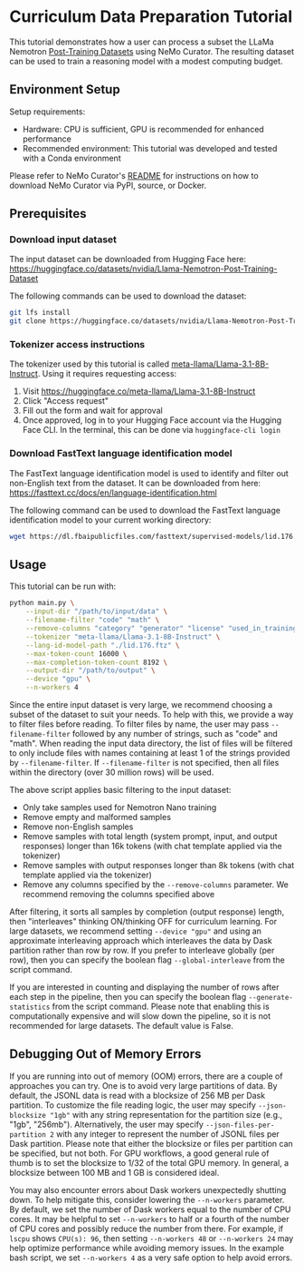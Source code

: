 # Curriculum Data Preparation Tutorial

This tutorial demonstrates how a user can process a subset the LLaMa Nemotron [Post-Training Datasets](https://huggingface.co/datasets/nvidia/Llama-Nemotron-Post-Training-Dataset) using NeMo Curator. The resulting dataset can be used to train a reasoning model with a modest computing budget.

## Environment Setup

Setup requirements:

- Hardware: CPU is sufficient, GPU is recommended for enhanced performance
- Recommended environment: This tutorial was developed and tested with a Conda environment

Please refer to NeMo Curator's [README](https://github.com/NVIDIA/NeMo-Curator?tab=readme-ov-file#get-started) for instructions on how to download NeMo Curator via PyPI, source, or Docker.

## Prerequisites

### Download input dataset

The input dataset can be downloaded from Hugging Face here: https://huggingface.co/datasets/nvidia/Llama-Nemotron-Post-Training-Dataset

The following commands can be used to download the dataset:

```bash
git lfs install
git clone https://huggingface.co/datasets/nvidia/Llama-Nemotron-Post-Training-Dataset
```

### Tokenizer access instructions

The tokenizer used by this tutorial is called [meta-llama/Llama-3.1-8B-Instruct](https://huggingface.co/meta-llama/Llama-3.1-8B-Instruct). Using it requires requesting access:

1. Visit https://huggingface.co/meta-llama/Llama-3.1-8B-Instruct
2. Click "Access request"
3. Fill out the form and wait for approval
4. Once approved, log in to your Hugging Face account via the Hugging Face CLI. In the terminal, this can be done via `huggingface-cli login`

### Download FastText language identification model

The FastText language identification model is used to identify and filter out non-English text from the dataset. It can be downloaded from here: https://fasttext.cc/docs/en/language-identification.html

The following command can be used to download the FastText language identification model to your current working directory:

```bash
wget https://dl.fbaipublicfiles.com/fasttext/supervised-models/lid.176.ftz -P ./
```

## Usage

This tutorial can be run with:

```bash
python main.py \
    --input-dir "/path/to/input/data" \
    --filename-filter "code" "math" \
    --remove-columns "category" "generator" "license" "used_in_training" "version" \
    --tokenizer "meta-llama/Llama-3.1-8B-Instruct" \
    --lang-id-model-path "./lid.176.ftz" \
    --max-token-count 16000 \
    --max-completion-token-count 8192 \
    --output-dir "/path/to/output" \
    --device "gpu" \
    --n-workers 4
```

Since the entire input dataset is very large, we recommend choosing a subset of the dataset to suit your needs. To help with this, we provide a way to filter files before reading. To filter files by name, the user may pass `--filename-filter` followed by any number of strings, such as "code" and "math". When reading the input data directory, the list of files will be filtered to only include files with names containing at least 1 of the strings provided by `--filename-filter`. If `--filename-filter` is not specified, then all files within the directory (over 30 million rows) will be used.

The above script applies basic filtering to the input dataset:

- Only take samples used for Nemotron Nano training
- Remove empty and malformed samples
- Remove non-English samples
- Remove samples with total length (system prompt, input, and output responses) longer than 16k tokens (with chat template applied via the tokenizer)
- Remove samples with output responses longer than 8k tokens (with chat template applied via the tokenizer)
- Remove any columns specified by the `--remove-columns` parameter. We recommend removing the columns specified above

After filtering, it sorts all samples by completion (output response) length, then "interleaves" thinking ON/thinking OFF for curriculum learning. For large datasets, we recommend setting `--device "gpu"` and using an approximate interleaving approach which interleaves the data by Dask partition rather than row by row. If you prefer to interleave globally (per row), then you can specify the boolean flag `--global-interleave` from the script command.

If you are interested in counting and displaying the number of rows after each step in the pipeline, then you can specify the boolean flag `--generate-statistics` from the script command. Please note that enabling this is computationally expensive and will slow down the pipeline, so it is not recommended for large datasets. The default value is False.

## Debugging Out of Memory Errors

If you are running into out of memory (OOM) errors, there are a couple of approaches you can try. One is to avoid very large partitions of data. By default, the JSONL data is read with a blocksize of 256 MB per Dask partition. To customize the file reading logic, the user may specify `--json-blocksize "1gb"` with any string representation for the partition size (e.g., "1gb", "256mb"). Alternatively, the user may specify `--json-files-per-partition 2` with any integer to represent the number of JSONL files per Dask partition. Please note that either the blocksize or files per partition can be specified, but not both. For GPU workflows, a good general rule of thumb is to set the blocksize to 1/32 of the total GPU memory. In general, a blocksize between 100 MB and 1 GB is considered ideal.

You may also encounter errors about Dask workers unexpectedly shutting down. To help mitigate this, consider lowering the `--n-workers` parameter. By default, we set the number of Dask workers equal to the number of CPU cores. It may be helpful to set `--n-workers` to half or a fourth of the number of CPU cores and possibly reduce the number from there. For example, if `lscpu` shows `CPU(s): 96`, then setting `--n-workers 48` or `--n-workers 24` may help optimize performance while avoiding memory issues. In the example bash script, we set `--n-workers 4` as a very safe option to help avoid errors.
